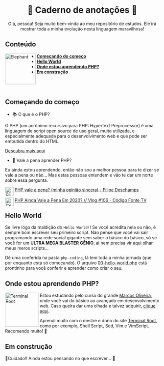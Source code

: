 <h1 align="center">
  <b>🐘 Caderno de anotações 🐘</b>
</h1>
<p align="center">
  Olá, pessoa! Seja muito bem-vinda ao meu repositório de estudos. Ele irá mostrar toda a minha evolução nesta linguagem maravilhosa!
</p>


## Conteúdo

<img src="https://japari-library.com/w/images/b/b5/African_Bush_ElephantOriginal.jpg" width="100px" height="auto" align="left" alt="Elephant"/>

+ **[Começando do começo](#começando-do-começo)**
+ **[Hello World](#hello-world)**
+ **[Onde estou aprendendo PHP?](#onde-estou-aprendendo-php)**
+ **[Em construção](#em-construção)**

<br>
<br>

## Começando do começo
* 📚 O que é o PHP? 

O PHP (um acrônimo recursivo para PHP: Hypertext Preprocessor) é uma linguagem de script open source de uso geral, muito utilizada, e especialmente adequada para o desenvolvimento web e que pode ser embutida dentro do HTML.

[Descubra mais aqui](https://www.php.net/manual/pt_BR/intro-whatis.php)
* 🤔 Vale a pena aprender PHP?

Eu ainda estou aprendendo, então não sou a melhor pessoa para te dizer se vale a pena ou não... Mas estas pessoas entendem e vão te dar um norte sobre essa pergunta.

<img src="https://yt3.ggpht.com/a/AATXAJxiC0ILNRKn_1sIcE6LcCsRrEVkDCGhpTdMRDJS=s100-c-k-c0xffffffff-no-rj-mo" alt="Filipe Deschamps" align="left" width="28px" height="auto"/>

[PHP vale a pena? (minha opinião sincera) - Filipe Deschamps](https://www.youtube.com/watch?v=H43fXodv6WY)
<br>
<br>
<img src="https://yt3.ggpht.com/a/AATXAJw0gI0m5i0jAZ-5wLTN3EZaIAkExKf9AC9XZ2IjPg=s88-c-k-c0xffffffff-no-rj-mo" alt="Código Fonte TV" align="left" width="28px" height="auto"/>
[PHP Ainda Vale a Pena Em 2020? // Vlog #106 - Código Fonte TV](https://www.youtube.com/watch?v=Wp97fsuwnWw)

## Hello World

Se livre logo da maldição do `Hello World!`! Se você acredita nela ou não, é sempre bom escrever seu primeiro script. Não pense que você vai sair programando uma rede social gigante sem saber o básico do básico, só se você for um **ULTRA MEGA BLASTER GÊNIO**, ai nem precisa vir aqui olhar meus meros scripts...

Dê uma conferida na pasta `php-coding`, lá tem toda a minha jornada (que por enquanto está só começando). O arquivo [00-hello-world.php](https://github.com/Tur1st4/estudos-php/blob/master/php-coding/00-hello-world.php) está prontinho para você conferir e aprender como criar o seu.

## Onde estou aprendendo PHP?

<img src="https://terminalroot.com.br/assets/img/logo.png" alt="Terminal Root" align="left" width="110px" height="auto"/>

Estou estudando pelo curso do grande [Marcos Oliveira](https://github.com/terroo), onde você vai do básico ao avançado em desenvolvimento web.
Caso queira dar uma olhada e talvez adquirir, [clique aqui](https://www.udemy.com/course/curso-de-desenvolvimento-web-do-zero-php-mysql-no-linux/).

Aprendi muito com o mestre e dono do site [Terminal Root](https://terminalroot.com.br/), como por exemplo, Shell Script, Sed, Vim e VimScript. Recomendo muito! 🤩

## Em construção

🚧Cuidado!! Ainda estou pensando no que escrever... 🚧
